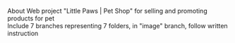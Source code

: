 About Web project "Little Paws | Pet Shop" for selling and promoting products for pet 
<br/>
Include 7 branches representing 7 folders, in "image" branch, follow written instruction 
